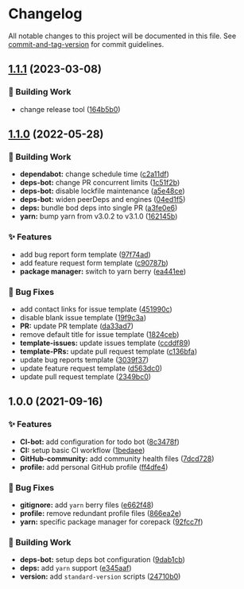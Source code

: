 # Changelog

All notable changes to this project will be documented in this file. See [commit-and-tag-version](https://github.com/absolute-version/commit-and-tag-version) for commit guidelines.

## [1.1.1](https://github.com/sabertazimi/.github/compare/v1.1.0...v1.1.1) (2023-03-08)


### :rocket: Building Work

* change release tool ([164b5b0](https://github.com/sabertazimi/.github/commit/164b5b04a8e42caafea9cbd9a4322e6a4cd614f6))

## [1.1.0](https://github.com/sabertazimi/.github/compare/v1.0.0...v1.1.0) (2022-05-28)


### :rocket: Building Work

* **dependabot:** change schedule time ([c2a11df](https://github.com/sabertazimi/.github/commit/c2a11df9dd3949663533a2252eec7bdb83fd029a))
* **deps-bot:** change PR concurrent limits ([1c51f2b](https://github.com/sabertazimi/.github/commit/1c51f2b9542f3ba9092a896fa3a543ee804fb8f1))
* **deps-bot:** disable lockfile maintenance ([a5e48ce](https://github.com/sabertazimi/.github/commit/a5e48ce64454da397963d02b75a7fd0b402fb199))
* **deps-bot:** widen peerDeps and engines ([04ed1f5](https://github.com/sabertazimi/.github/commit/04ed1f521f68755a9415200ffaf94eccf9b7df78))
* **deps:** bundle bod deps into single PR ([a3fe0e6](https://github.com/sabertazimi/.github/commit/a3fe0e618c50ba8b950e4fa66ff309e3851348b7))
* **yarn:** bump yarn from v3.0.2 to v3.1.0 ([162145b](https://github.com/sabertazimi/.github/commit/162145ba6cbe3482fe82355a332e12c7fd9a0fc1))


### :sparkles: Features

* add bug report form template ([97f74ad](https://github.com/sabertazimi/.github/commit/97f74ad548cc196ec3bbc6995c4a77ecc0118692))
* add feature request form template ([c90787b](https://github.com/sabertazimi/.github/commit/c90787b9573f4f02bf01295ce1edd6d35d615330))
* **package manager:** switch to yarn berry ([ea441ee](https://github.com/sabertazimi/.github/commit/ea441ee846b806db2b3b24b69969b3ee2ba8cc4e))


### :bug: Bug Fixes

* add contact links for issue template ([451990c](https://github.com/sabertazimi/.github/commit/451990c25c1dda90175d093b33544563e6927d23))
* disable blank issue template ([19f9c3a](https://github.com/sabertazimi/.github/commit/19f9c3a8555e5c0dc4ad44dc8f1077c2a6693c1b))
* **PR:** update PR template ([da33ad7](https://github.com/sabertazimi/.github/commit/da33ad7094eb3a2982e9d2dfb99535f229eff3db))
* remove default title for issue template ([1824ceb](https://github.com/sabertazimi/.github/commit/1824ceb8a5e19167336a5b2452af54c1f7ece768))
* **template-issues:** update issues template ([ccddf89](https://github.com/sabertazimi/.github/commit/ccddf895e49a1f4e5bde2aea67b17e7e9b8b183a))
* **template-PRs:** update pull request template ([c136bfa](https://github.com/sabertazimi/.github/commit/c136bfa29e71e38e330938845ecd835c2ee4d4af))
* update bug reports template ([3039f37](https://github.com/sabertazimi/.github/commit/3039f377b4c2cf3399f0814d4c29397b09981972))
* update feature request template ([d563dc0](https://github.com/sabertazimi/.github/commit/d563dc07b62251d21099fda1559201263f5620d8))
* update pull request template ([2349bc0](https://github.com/sabertazimi/.github/commit/2349bc0c31758ce4ee7d4cb13ca37e32e47a51d1))

## 1.0.0 (2021-09-16)


### :sparkles: Features

* **CI-bot:** add configuration for todo bot ([8c3478f](https://github.com/sabertazimi/.github/commit/8c3478f515ca1750b330c4e26db8ad4fdba68be1))
* **CI:** setup basic CI workflow ([1bedaee](https://github.com/sabertazimi/.github/commit/1bedaee1261e74de8b8fd558f7a142c84e4b91cc))
* **GitHub-community:** add community health files ([7dcd728](https://github.com/sabertazimi/.github/commit/7dcd72892039f9dc401524b7f46ef880a9dce773))
* **profile:** add personal GitHub profile ([ff4dfe4](https://github.com/sabertazimi/.github/commit/ff4dfe4247205b678fba2350271dad7d96c27925))


### :bug: Bug Fixes

* **gitignore:** add `yarn` berry files ([e662f48](https://github.com/sabertazimi/.github/commit/e662f4862e88895e3a5825bb475813ac27040f1a))
* **profile:** remove redundant profile files ([866ea2e](https://github.com/sabertazimi/.github/commit/866ea2e3e2ea82cd9b172db034dd4e74ba6e1a64))
* **yarn:** specific package manager for corepack ([92fcc7f](https://github.com/sabertazimi/.github/commit/92fcc7fc7f339c5692bb5f3c9fafda86b81505f1))


### :rocket: Building Work

* **deps-bot:** setup deps bot configuration ([9dab1cb](https://github.com/sabertazimi/.github/commit/9dab1cbe1300ef8bb3bdb9f2a677770163429709))
* **deps:** add `yarn` support ([e345aaf](https://github.com/sabertazimi/.github/commit/e345aaf2551fa5c6a69d0227f8f20e385ef710f0))
* **version:** add `standard-version` scripts ([24710b0](https://github.com/sabertazimi/.github/commit/24710b024a82412df365c0f45593ffae3af1ea95))
